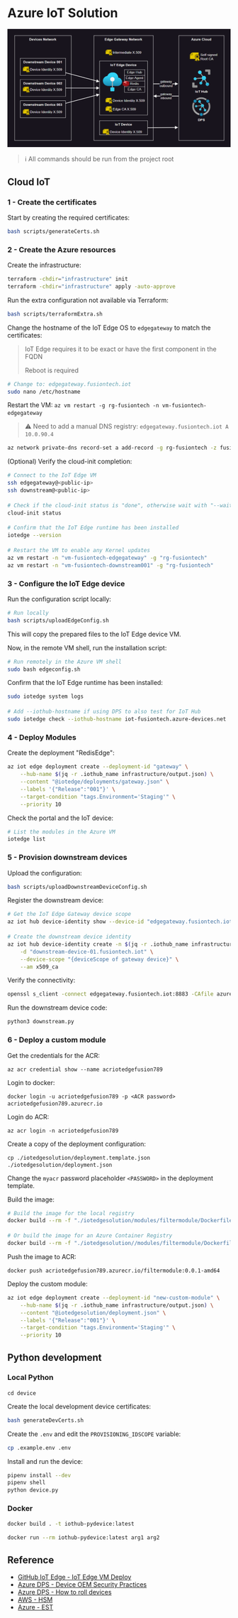 # Azure IoT Solution

<img src=".assets/solution.png" />

> ℹ️ All commands should be run from the project root

## Cloud IoT

### 1 - Create the certificates

Start by creating the required certificates:

```sh
bash scripts/generateCerts.sh
```

### 2 - Create the Azure resources

Create the infrastructure:

```sh
terraform -chdir="infrastructure" init
terraform -chdir="infrastructure" apply -auto-approve
```

Run the extra configuration not available via Terraform:

```sh
bash scripts/terraformExtra.sh
```

Change the hostname of the IoT Edge OS to `edgegateway` to match the certificates:

> IoT Edge requires it to be exact or have the first component in the FQDN
>
> Reboot is required

```sh
# Change to: edgegateway.fusiontech.iot
sudo nano /etc/hostname
```

Restart the VM: `az vm restart -g rg-fusiontech -n vm-fusiontech-edgegateway`

> ⚠️ Need to add a manual DNS registry: `edgegateway.fusiontech.iot A 10.0.90.4`

```sh
az network private-dns record-set a add-record -g rg-fusiontech -z fusiontech.iot -n edgegateway.fusiontech.iot -a "10.0.90.4"
```

(Optional) Verify the cloud-init completion:

```sh
# Connect to the IoT Edge VM
ssh edgegateway@<public-ip>
ssh downstream@<public-ip>

# Check if the cloud-init status is "done", otherwise wait with "--wait"
cloud-init status

# Confirm that the IoT Edge runtime has been installed
iotedge --version

# Restart the VM to enable any Kernel updates
az vm restart -n "vm-fusiontech-edgegateway" -g "rg-fusiontech"
az vm restart -n "vm-fusiontech-downstream001" -g "rg-fusiontech"
```

### 3 - Configure the IoT Edge device

Run the configuration script locally:

```sh
# Run locally
bash scripts/uploadEdgeConfig.sh
```

This will copy the prepared files to the IoT Edge device VM.

Now, in the remote VM shell, run the installation script:

```sh
# Run remotely in the Azure VM shell
sudo bash edgeconfig.sh
```

Confirm that the IoT Edge runtime has been installed:

```sh
sudo iotedge system logs

# Add --iothub-hostname if using DPS to also test for IoT Hub
sudo iotedge check --iothub-hostname iot-fusiontech.azure-devices.net
```

### 4 - Deploy Modules

Create the deployment "RedisEdge":

```sh
az iot edge deployment create --deployment-id "gateway" \
    --hub-name $(jq -r .iothub_name infrastructure/output.json) \
    --content "@iotedge/deployments/gateway.json" \
    --labels '{"Release":"001"}' \
    --target-condition "tags.Environment='Staging'" \
    --priority 10
```

Check the portal and the IoT device:

```sh
# List the modules in the Azure VM
iotedge list
```

### 5 - Provision downstream devices

Upload the configuration:

```sh
bash scripts/uploadDownstreamDeviceConfig.sh
```

Register the downstream device:

```sh
# Get the IoT Edge Gateway device scope
az iot hub device-identity show --device-id "edgegateway.fusiontech.iot" --hub-name $(jq -r .iothub_name infrastructure/output.json) --query deviceScope -o tsv

# Create the downstream device identity
az iot hub device-identity create -n $(jq -r .iothub_name infrastructure/output.json) \
    -d "downstream-device-01.fusiontech.iot" \
    --device-scope "{deviceScope of gateway device}" \
    --am x509_ca
```

Verify the connectivity:

```sh
openssl s_client -connect edgegateway.fusiontech.iot:8883 -CAfile azure-iot-test-only.root.ca.cert.pem -showcerts
```

Run the downstream device code:

```sh
python3 downstream.py
```

### 6 - Deploy a custom module

Get the credentials for the ACR:

```
az acr credential show --name acriotedgefusion789
```

Login to docker:

```
docker login -u acriotedgefusion789 -p <ACR password> acriotedgefusion789.azurecr.io
```

Login do ACR:

```
az acr login -n acriotedgefusion789
```

Create a copy of the deployment configuration:

```
cp ./iotedgesolution/deployment.template.json ./iotedgesolution/deployment.json
```

Change the `myacr` password placeholder `<PASSWORD>` in the deployment template.

Build the image:

```sh
# Build the image for the local registry
docker build --rm -f "./iotedgesolution/modules/filtermodule/Dockerfile.amd64.debug" -t localhost:5000/filtermodule:0.0.1-amd64 "./iotedgesolution/modules/filtermodule"

# Or build the image for an Azure Container Registry
docker build --rm -f "./iotedgesolution//modules/filtermodule/Dockerfile.amd64" -t acriotedgefusion789.azurecr.io/filtermodule:0.0.1-amd64 "./iotedgesolution/modules/filtermodule"
```

Push the image to ACR:

```
docker push acriotedgefusion789.azurecr.io/filtermodule:0.0.1-amd64
```

Deploy the custom module:

```sh
az iot edge deployment create --deployment-id "new-custom-module" \
    --hub-name $(jq -r .iothub_name infrastructure/output.json) \
    --content "@iotedgesolution/deployment.json" \
    --labels '{"Release":"001"}' \
    --target-condition "tags.Environment='Staging'" \
    --priority 10
```

## Python development

### Local Python

```
cd device
```

Create the local development device certificates:

```sh
bash generateDevCerts.sh
```

Create the `.env` and edit the `PROVISIONING_IDSCOPE` variable:

```sh
cp .example.env .env
```

Install and run the device:

```sh
pipenv install --dev
pipenv shell
python device.py
```

### Docker

```sh
docker build . -t iothub-pydevice:latest
```

```sh
docker run --rm iothub-pydevice:latest arg1 arg2
```

## Reference

- [GitHub IoT Edge - IoT Edge VM Deploy](https://github.com/Azure/iotedge-vm-deploy)
- [Azure DPS - Device OEM Security Practices](https://learn.microsoft.com/en-us/azure/iot-dps/concepts-device-oem-security-practices)
- [Azure DPS - How to roll devices](https://learn.microsoft.com/en-us/azure/iot-dps/how-to-roll-certificates)
- [AWS - HSM](https://aws.amazon.com/blogs/iot/enhancing-iot-device-security-using-hardware-security-modules-and-aws-iot-device-sdk/)
- [Azure - EST](https://learn.microsoft.com/en-us/azure/iot-edge/tutorial-configure-est-server?view=iotedge-1.4)
